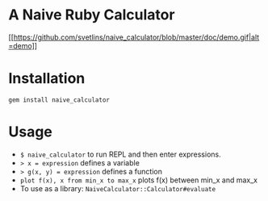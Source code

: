 # A Naive Ruby Calculator

[[https://github.com/svetlins/naive_calculator/blob/master/doc/demo.gif|alt=demo]]

# Installation

`gem install naive_calculator`

# Usage

 * `$ naive_calculator` to run REPL and then enter expressions.
 * `> x = expression` defines a variable
 * `> g(x, y) = expression` defines a function
 * `plot f(x), x from min_x to max_x` plots f(x) between min_x and max_x
 * To use as a library: `NaiveCalculator::Calculator#evaluate`
